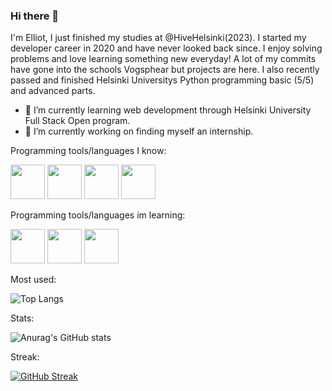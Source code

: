 ### Hi there 👋 

I'm Elliot, I just finished my studies at @HiveHelsinki(2023). I started my developer career in 2020 and have never looked back since.
I enjoy solving problems and love learning something new everyday! A lot of my commits have gone into the schools Vogsphear but projects are here. I also recently passed and finished Helsinki Universitys Python programming basic (5/5) and advanced parts.

- 🌱 I’m currently learning web development through Helsinki University Full Stack Open program.
- 🔭 I’m currently working on finding myself an internship.

Programming tools/languages I know:

<img src="https://cdn.jsdelivr.net/gh/devicons/devicon/icons/c/c-original.svg" width="55" height="55" />   <img src="https://cdn.jsdelivr.net/gh/devicons/devicon/icons/python/python-original.svg" width="55" height="55" />   <img src="https://cdn.jsdelivr.net/gh/devicons/devicon/icons/vscode/vscode-original.svg" width="55" height="55" />      <img src="https://cdn.jsdelivr.net/gh/devicons/devicon/icons/github/github-original.svg" width="55" height= "55" />

Programming tools/languages im learning:

<img src="https://cdn.jsdelivr.net/gh/devicons/devicon/icons/html5/html5-original-wordmark.svg" width="55" height="55" /> <img src="https://cdn.jsdelivr.net/gh/devicons/devicon/icons/css3/css3-original-wordmark.svg" width="55" height="55" /> <img src="https://cdn.jsdelivr.net/gh/devicons/devicon/icons/javascript/javascript-original.svg" width="55" height="55" />
 
 Most used:
 
 ![Top Langs](https://github-readme-stats.vercel.app/api/top-langs/?username=egalibert&theme=tokyonight&layout=compact)
 
 Stats:
 
 ![Anurag's GitHub stats](https://github-readme-stats.vercel.app/api?username=egalibert&theme=tokyonight)

 
 Streak:
 
 [![GitHub Streak](https://streak-stats.demolab.com?user=egalibert&theme=tokyonight)](https://git.io/streak-stats)

          
<!--
**egalibert/egalibert** is a ✨ _special_ ✨ repository because its `README.md` (this file) appears on your GitHub profile.

Here are some ideas to get you started:

- 🔭 I’m currently working on ...
- 🌱 I’m currently learning ...
- 👯 I’m looking to collaborate on ...
- 🤔 I’m looking for help with ...
- 💬 Ask me about ...
- 📫 How to reach me: ...
- 😄 Pronouns: ...
- ⚡ Fun fact: ...
-->
